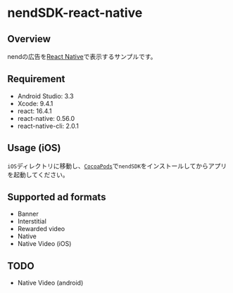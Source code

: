 # nendSDK-react-native

## Overview

nendの広告を[React Native](https://facebook.github.io/react-native/)で表示するサンプルです。

## Requirement

- Android Studio: 3.3
- Xcode: 9.4.1
- react: 16.4.1
- react-native: 0.56.0
- react-native-cli: 2.0.1

## Usage (iOS)

`iOS`ディレクトリに移動し、[`CocoaPods`](http://guides.cocoapods.org/using/getting-started.html)で`nendSDK`をインストールしてからアプリを起動してください。

## Supported ad formats

- Banner
- Interstitial
- Rewarded video
- Native
- Native Video (iOS)

## TODO

- Native Video (android)
